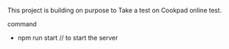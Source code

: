 This project is building on purpose to Take a test on Cookpad online test.

command
- npm run start // to start the server